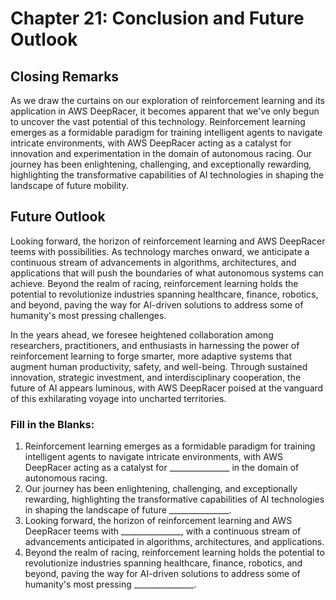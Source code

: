 # Chapter 21: Conclusion and Future Outlook

## Closing Remarks

As we draw the curtains on our exploration of reinforcement learning and its application in AWS DeepRacer, it becomes apparent that we've only begun to uncover the vast potential of this technology. Reinforcement learning emerges as a formidable paradigm for training intelligent agents to navigate intricate environments, with AWS DeepRacer acting as a catalyst for innovation and experimentation in the domain of autonomous racing. Our journey has been enlightening, challenging, and exceptionally rewarding, highlighting the transformative capabilities of AI technologies in shaping the landscape of future mobility.

## Future Outlook

Looking forward, the horizon of reinforcement learning and AWS DeepRacer teems with possibilities. As technology marches onward, we anticipate a continuous stream of advancements in algorithms, architectures, and applications that will push the boundaries of what autonomous systems can achieve. Beyond the realm of racing, reinforcement learning holds the potential to revolutionize industries spanning healthcare, finance, robotics, and beyond, paving the way for AI-driven solutions to address some of humanity's most pressing challenges.

In the years ahead, we foresee heightened collaboration among researchers, practitioners, and enthusiasts in harnessing the power of reinforcement learning to forge smarter, more adaptive systems that augment human productivity, safety, and well-being. Through sustained innovation, strategic investment, and interdisciplinary cooperation, the future of AI appears luminous, with AWS DeepRacer poised at the vanguard of this exhilarating voyage into uncharted territories.

### Fill in the Blanks:
1. Reinforcement learning emerges as a formidable paradigm for training intelligent agents to navigate intricate environments, with AWS DeepRacer acting as a catalyst for _______________ in the domain of autonomous racing.
2. Our journey has been enlightening, challenging, and exceptionally rewarding, highlighting the transformative capabilities of AI technologies in shaping the landscape of future _______________.
3. Looking forward, the horizon of reinforcement learning and AWS DeepRacer teems with _______________, with a continuous stream of advancements anticipated in algorithms, architectures, and applications.
4. Beyond the realm of racing, reinforcement learning holds the potential to revolutionize industries spanning healthcare, finance, robotics, and beyond, paving the way for AI-driven solutions to address some of humanity's most pressing _______________.
